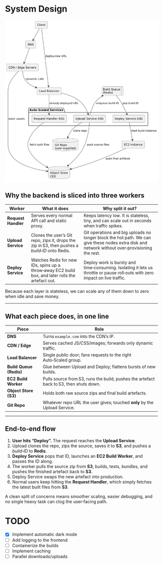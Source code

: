 # System Design
![Architecture](silver_architecture.png)

## Why the backend is sliced into three workers

| Worker              | What it does                                                                                      | Why split it out?                                                                                                                               |
| ------------------- | ------------------------------------------------------------------------------------------------- | ----------------------------------------------------------------------------------------------------------------------------------------------- |
| **Request Handler** | Serves every normal API call and static proxy.                                                    | Keeps latency low. It is stateless, tiny, and can scale out in seconds when traffic spikes.                                                     |
| **Upload Service**  | Clones the user’s Git repo, zips it, drops the zip in S3, then pushes a *build‑ID* onto Redis.    | Git operations and big uploads no longer block the hot path. We can give these nodes extra disk and network without over‑provisioning the rest. |
| **Deploy Service**  | Watches Redis for new IDs, spins up a throw‑away EC2 build box, and later rolls the artefact out. | Deploy work is bursty and time‑consuming. Isolating it lets us throttle or pause roll‑outs with zero impact on live traffic.                    |

Because each layer is stateless, we can scale any of them down to zero when idle and save money.

---

## What each piece does, in one line

| Piece                   | Role                                                                                   |
| ----------------------- | -------------------------------------------------------------------------------------- |
| **DNS**                 | Turns `example.com` into the CDN’s IP.                                                 |
| **CDN / Edge**          | Serves cached JS/CSS/images; forwards only dynamic traffic.                            |
| **Load Balancer**       | Single public door; fans requests to the right Auto‑Scaled group.                      |
| **Build Queue (Redis)** | Glue between Upload and Deploy; flattens bursts of new builds.                         |
| **EC2 Build Worker**    | Pulls source from S3, runs the build, pushes the artefact back to S3, then shuts down. |
| **Object Store (S3)**   | Holds both raw source zips and final build artefacts.                                  |
| **Git Repo**            | Whatever repo URL the user gives; touched **only** by the Upload Service.              |

---

## End‑to‑end flow

1. **User hits “Deploy”.** The request reaches the **Upload Service**.
2. Upload clones the repo, zips the source, saves it to **S3**, and pushes a *build‑ID* to **Redis**.
3. **Deploy Service** pops that ID, launches an **EC2 Build Worker**, and passes the ID along.
4. The worker pulls the source zip from **S3**, builds, tests, bundles, and pushes the finished artefact back to **S3**.
5. Deploy Service swaps the new artefact into production.
6. Normal users keep hitting the **Request Handler**, which simply fetches the latest built files from **S3**.

A clean split of concerns means smoother scaling, easier debugging, and no single heavy task can clog the user‑facing path.


# TODO

* [x] Implement automatic dark mode
* [ ] Add logging to the frontend
* [ ] Containerize the builds
* [ ] Implement caching
* [ ] Parallel downloads/uploads

